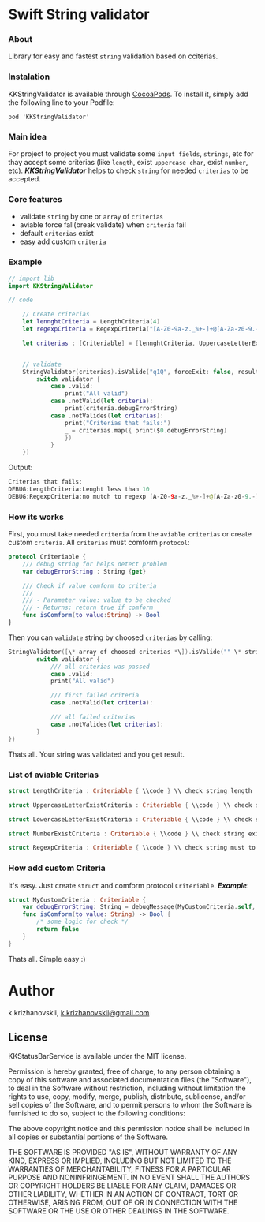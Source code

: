 # Swift String validator

### About
Library for easy and fastest `string` validation based on сciterias.

### Instalation
KKStringValidator is available through [CocoaPods](http://cocoapods.org). To install
it, simply add the following line to your Podfile:

```
pod 'KKStringValidator'
```

### Main idea
For project to project you must validate some `input fields`, `strings`, etc for thay accept some criterias (like `length`, exist `uppercase char`, exist `number`, etc).
***KKStringValidator*** helps to check `string` for needed `criterias` to be accepted.

### Core features
- validate `string` by one or `array` of `criterias`
- aviable force fall(break validate) when `criteria` fail
- default `criterias` exist 
- easy add custom `criteria`



### Example

```swift
// import lib
import KKStringValidator

// code

    // Create criterias
    let lennghtCriteria = LengthCriteria(4)
    let regexpCriteria = RegexpCriteria("[A-Z0-9a-z._%+-]+@[A-Za-z0-9.-]+\\.[A-Za-z]{2,4}")

    let criterias : [Criteriable] = [lennghtCriteria, UppercaseLetterExistCriteria(), LowercaseLetterExistCriteria(), NumberExistCriteria(), regexpCriteria]


    // validate
    StringValidator(criterias).isValide("q1Q", forceExit: false, result: { validator in
        switch validator {
            case .valid:
                print("All valid")
            case .notValid(let criteria):
                print(criteria.debugErrorString)
            case .notValides(let criterias):
                print("Criterias that fails:")
                _ = criterias.map({ print($0.debugErrorString)
                })
            }
    })

```

Output:
```swift
Criterias that fails:
DEBUG:LengthCriteria:Lenght less than 10
DEBUG:RegexpCriteria:no mutch to regexp [A-Z0-9a-z._%+-]+@[A-Za-z0-9.-]+\.[A-Za-z]{2,4}
```


### How its works
First, you must take needed `criteria` from the `aviable criterias` or create custom `criteria`. All `criterias` must comform `protocol`:
```swift
protocol Criteriable {
    /// debug string for helps detect problem
    var debugErrorString : String {get}

    /// Check if value comform to criteria
    ///
    /// - Parameter value: value to be checked
    /// - Returns: return true if comform
    func isComform(to value:String) -> Bool
}
```

Then you can `validate` string by choosed `criterias` by calling:
```swift
StringValidator([\* array of choosed criterias *\]).isValide("" \* string to must be validate *\, forceExit: false, result: { validator in
        switch validator {
            /// all criterias was passed
            case .valid:
            print("All valid")

            /// first failed criteria
            case .notValid(let criteria):

            /// all failed criterias
            case .notValides(let criterias):
        }
})
```

Thats all. Your string was validated and you get result. 


### List of aviable Criterias
```swift
struct LengthCriteria : Criteriable { \\code } \\ check string length

struct UppercaseLetterExistCriteria : Criteriable { \\code } \\ check string contains one or more char in Uppercase

struct LowercaseLetterExistCriteria : Criteriable { \\code } \\ check string contains one or more char in Lowercase

struct NumberExistCriteria : Criteriable { \\code } \\ check string exist one or more numer

struct RegexpCriteria : Criteriable { \\code } \\ check string must to RegExp
```


### How add custom Criteria
It's easy.
Just create `struct` and comform protocol `Criteriable`.
***Example***:
```swift
struct MyCustomCriteria : Criteriable {
    var debugErrorString: String = debugMessage(MyCustomCriteria.self, message:"some debug message")
    func isComform(to value: String) -> Bool {
        /* some logic for check */
        return false
    }
}
```
Thats all. Simple easy :)






# Author
k.krizhanovskii, k.krizhanovskii@gmail.com

## License
KKStatusBarService is available under the MIT license. 

Permission is hereby granted, free of charge, to any person obtaining a copy of this software and associated documentation files (the "Software"), to deal in the Software without restriction, including without limitation the rights to use, copy, modify, merge, publish, distribute, sublicense, and/or sell copies of the Software, and to permit persons to whom the Software is furnished to do so, subject to the following conditions:

The above copyright notice and this permission notice shall be included in all copies or substantial portions of the Software.

THE SOFTWARE IS PROVIDED "AS IS", WITHOUT WARRANTY OF ANY KIND, EXPRESS OR IMPLIED, INCLUDING BUT NOT LIMITED TO THE WARRANTIES OF MERCHANTABILITY, FITNESS FOR A PARTICULAR PURPOSE AND NONINFRINGEMENT. IN NO EVENT SHALL THE AUTHORS OR COPYRIGHT HOLDERS BE LIABLE FOR ANY CLAIM, DAMAGES OR OTHER LIABILITY, WHETHER IN AN ACTION OF CONTRACT, TORT OR OTHERWISE, ARISING FROM, OUT OF OR IN CONNECTION WITH THE SOFTWARE OR THE USE OR OTHER DEALINGS IN THE SOFTWARE.


